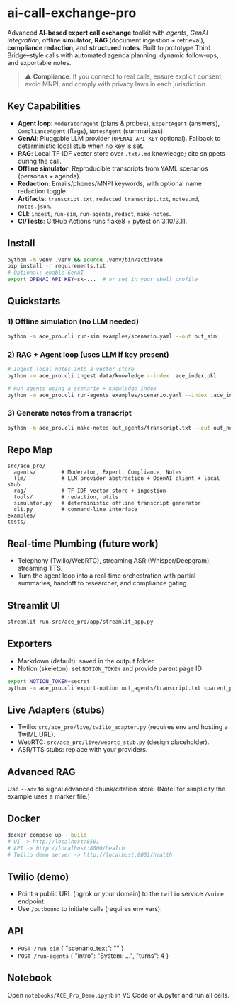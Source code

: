 # ai-call-exchange-pro

Advanced **AI-based expert call exchange** toolkit with *agents*, *GenAI integration*, offline **simulator**, **RAG** (document ingestion + retrieval), **compliance redaction**, and **structured notes**. Built to prototype Third Bridge–style calls with automated agenda planning, dynamic follow‑ups, and exportable notes.

> ⚠️ **Compliance**: If you connect to real calls, ensure explicit consent, avoid MNPI, and comply with privacy laws in each jurisdiction.

## Key Capabilities
- **Agent loop**: `ModeratorAgent` (plans & probes), `ExpertAgent` (answers), `ComplianceAgent` (flags), `NotesAgent` (summarizes).
- **GenAI**: Pluggable LLM provider (`OPENAI_API_KEY` optional). Fallback to deterministic local stub when no key is set.
- **RAG**: Local TF‑IDF vector store over `.txt/.md` knowledge; cite snippets during the call.
- **Offline simulator**: Reproducible transcripts from YAML scenarios (personas + agenda).
- **Redaction**: Emails/phones/MNPI keywords, with optional name redaction toggle.
- **Artifacts**: `transcript.txt`, `redacted_transcript.txt`, `notes.md`, `notes.json`.
- **CLI**: `ingest`, `run-sim`, `run-agents`, `redact`, `make-notes`.
- **CI/Tests**: GitHub Actions runs flake8 + pytest on 3.10/3.11.

## Install
```bash
python -m venv .venv && source .venv/bin/activate
pip install -r requirements.txt
# Optional: enable GenAI
export OPENAI_API_KEY=sk-...  # or set in your shell profile
```

## Quickstarts
### 1) Offline simulation (no LLM needed)
```bash
python -m ace_pro.cli run-sim examples/scenario.yaml --out out_sim
```

### 2) RAG + Agent loop (uses LLM if key present)
```bash
# Ingest local notes into a vector store
python -m ace_pro.cli ingest data/knowledge --index .ace_index.pkl

# Run agents using a scenario + knowledge index
python -m ace_pro.cli run-agents examples/scenario.yaml --index .ace_index.pkl --out out_agents
```

### 3) Generate notes from a transcript
```bash
python -m ace_pro.cli make-notes out_agents/transcript.txt --out out_notes
```

## Repo Map
```
src/ace_pro/
  agents/        # Moderator, Expert, Compliance, Notes
  llm/           # LLM provider abstraction + OpenAI client + local stub
  rag/           # TF-IDF vector store + ingestion
  tools/         # redaction, utils
  simulator.py   # deterministic offline transcript generator
  cli.py         # command-line interface
examples/
tests/
```

## Real-time Plumbing (future work)
- Telephony (Twilio/WebRTC), streaming ASR (Whisper/Deepgram), streaming TTS.
- Turn the agent loop into a real-time orchestration with partial summaries, handoff to researcher, and compliance gating.


## Streamlit UI
```bash
streamlit run src/ace_pro/app/streamlit_app.py
```

## Exporters
- Markdown (default): saved in the output folder.
- Notion (skeleton): set `NOTION_TOKEN` and provide parent page ID
```bash
export NOTION_TOKEN=secret
python -m ace_pro.cli export-notion out_agents/transcript.txt <parent_page_id> --title "AI Call Notes"
```

## Live Adapters (stubs)
- Twilio: `src/ace_pro/live/twilio_adapter.py` (requires env and hosting a TwiML URL).
- WebRTC: `src/ace_pro/live/webrtc_stub.py` (design placeholder).
- ASR/TTS stubs: replace with your providers.

## Advanced RAG
Use `--adv` to signal advanced chunk/citation store. (Note: for simplicity the example uses a marker file.)


## Docker
```bash
docker compose up --build
# UI -> http://localhost:8501
# API -> http://localhost:8000/health
# Twilio demo server -> http://localhost:8001/health
```

## Twilio (demo)
- Point a public URL (ngrok or your domain) to the `twilio` service `/voice` endpoint.
- Use `/outbound` to initiate calls (requires env vars).

## API
- `POST /run-sim` { "scenario_text": "<yaml>" }
- `POST /run-agents` { "intro": "System: ...", "turns": 4 }

## Notebook
Open `notebooks/ACE_Pro_Demo.ipynb` in VS Code or Jupyter and run all cells.
